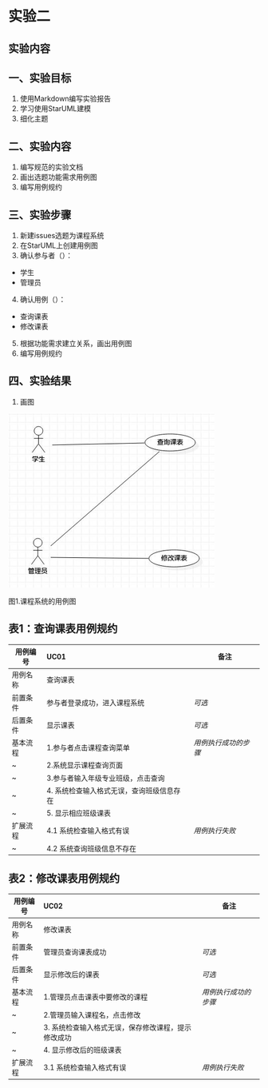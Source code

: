 # 实验二

## 实验内容
## 一、实验目标

1. 使用Markdown编写实验报告
2. 学习使用StarUML建模
3. 细化主题

## 二、实验内容

1. 编写规范的实验文档
2. 画出选题功能需求用例图
3. 编写用例规约

## 三、实验步骤

1. 新建issues选题为课程系统
2. 在StarUML上创建用例图
3. 确认参与者（）：
  - 学生
  - 管理员
4. 确认用例（）：
  - 查询课表
  - 修改课表
5. 根据功能需求建立关系，画出用例图
6. 编写用例规约

## 四、实验结果

1. 画图

![用例图](./lab2-model2.jpg)

图1.课程系统的用例图

## 表1：查询课表用例规约  

用例编号  | UC01 | 备注  
-|:-|-  
用例名称  | 查询课表 |   
前置条件  |   参与者登录成功，进入课程系统  | *可选*   
后置条件  |   显示课表   | *可选*   
基本流程  | 1.参与者点击课程查询菜单  |*用例执行成功的步骤*    
~| 2.系统显示课程查询页面  | 
~| 3.参与者输入年级专业班级，点击查询  |   
~| 4. 系统检查输入格式无误，查询班级信息存在 |   
~| 5. 显示相应班级课表 |    
扩展流程  | 4.1 系统检查输入格式有误  |*用例执行失败*    
~| 4.2  系统查询班级信息不存在 |  

## 表2：修改课表用例规约  

用例编号  | UC02 | 备注  
-|:-|-  
用例名称  | 修改课表 |   
前置条件  |   管理员查询课表成功  | *可选*   
后置条件  |   显示修改后的课表   | *可选*   
基本流程  | 1.管理员点击课表中要修改的课程  |*用例执行成功的步骤*    
~| 2.管理员输入课程名，点击修改  |   
~| 3. 系统检查输入格式无误，保存修改课程，提示修改成功 |   
~| 4. 显示修改后的班级课表 |    
扩展流程  | 3.1 系统检查输入格式有误 |*用例执行失败*    
 
